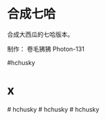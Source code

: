 # 合成七哈 #

合成大西瓜的七哈版本。

制作：
卷毛狒狒
Photon-131

#hchusky
# x
#   h c h u s k y  
 #   h c h u s k y  
 #   h c h u s k y  
 